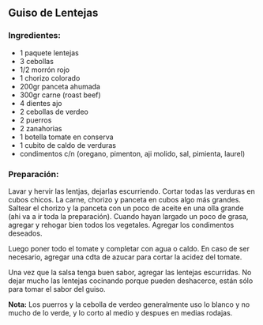 ## Guiso de Lentejas

### Ingredientes:
  * 1 paquete lentejas
  * 3 cebollas
  * 1/2 morrón rojo
  * 1 chorizo colorado
  * 200gr panceta ahumada
  * 300gr carne (roast beef)
  * 4 dientes ajo
  * 2 cebollas de verdeo
  * 2 puerros
  * 2 zanahorias
  * 1 botella tomate en conserva
  * 1 cubito de caldo de verduras
  * condimentos c/n (oregano, pimenton, aji molido, sal, pimienta, laurel)

### Preparación:
Lavar y hervir las lentjas, dejarlas escurriendo.
Cortar todas las verduras en cubos chicos. La carne, chorizo y panceta en cubos
algo más grandes. Saltear el chorizo y la panceta con un poco de aceite en una
olla grande (ahi va a ir toda la preparación). Cuando hayan largado un poco de
grasa, agregar y rehogar bien todos los vegetales. Agregar los condimentos
deseados.

Luego poner todo el tomate y completar con agua o caldo. En caso de ser
necesario, agregar una cdta de azucar para cortar la acidez del tomate.

Una vez que la salsa tenga buen sabor, agregar las lentejas escurridas. No dejar
mucho las lentejas cocinando porque pueden deshacerce, están sólo para tomar el
sabor del guiso.

**Nota:**
Los puerros y la cebolla de verdeo generalmente uso lo blanco y no mucho de lo
verde, y lo corto al medio y despues en medias rodajas.